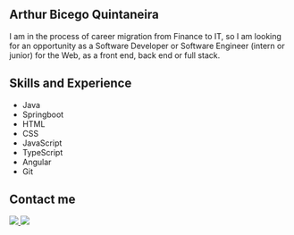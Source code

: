 ## Arthur Bicego Quintaneira

I am in the process of career migration from Finance to IT, so I am looking for an opportunity as a Software Developer or Software Engineer (intern or junior) for the Web, as a front end, back end or full stack.

## Skills and Experience

<ul>
  <li>Java</li>
  <li>Springboot</li>
  <li>HTML</li>
  <li>CSS</li>
  <li>JavaScript</li>
  <li>TypeScript</li>
  <li>Angular</li>
  <li>Git</li>
</ul>

## Contact me

<a href="mailto:arthur.bicego@gmail.com" target="_blank">
<img src=https://img.shields.io/badge/Gmail-D14836?style=for-the-badge&logo=gmail&logoColor=white/>
</a>

<a href="https://www.linkedin.com/in/arthurbicego/" target="_blank">
<img src=https://img.shields.io/badge/linkedin-%230077B5.svg?style=for-the-badge&logo=linkedin&logoColor=white/>
</a>

